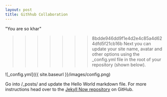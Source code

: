 ```yaml
---
layout: post
title: Githhub Collaboration 
---
```


"You are so khar"

>>>>>>> 8bdde946dd9f1e4d2e4c85a4d624dfd5f21cb16b
Next you can update your site name, avatar and other options using the _config.yml file in the root of your repository (shown below).

![_config.yml]({{ site.baseurl }}/images/config.png)

 Go into /_posts/ and update the Hello World markdown file. For more instructions head over to the [Jekyll Now repository](https://github.com/barryclark/jekyll-now) on GitHub.


